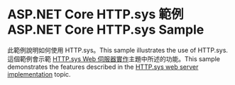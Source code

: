 # <a name="aspnet-core-httpsys-sample"></a><span data-ttu-id="9a512-101">ASP.NET Core HTTP.sys 範例</span><span class="sxs-lookup"><span data-stu-id="9a512-101">ASP.NET Core HTTP.sys Sample</span></span>

<span data-ttu-id="9a512-102">此範例說明如何使用 HTTP.sys。</span><span class="sxs-lookup"><span data-stu-id="9a512-102">This sample illustrates the use of HTTP.sys.</span></span> <span data-ttu-id="9a512-103">這個範例會示範 [HTTP.sys Web 伺服器實作](https://docs.microsoft.com/aspnet/core/fundamentals/servers/httpsys)主題中所述的功能。</span><span class="sxs-lookup"><span data-stu-id="9a512-103">This sample demonstrates the features described in the [HTTP.sys web server implementation](https://docs.microsoft.com/aspnet/core/fundamentals/servers/httpsys) topic.</span></span>
